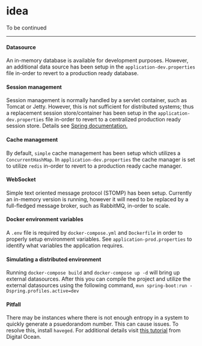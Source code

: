 # idea
To be continued

---

#### Datasource
An in-memory database is available for development purposes. However, an additional data source
has been setup in the `application-dev.properties` file in-order to revert to a production ready database.

#### Session management   
Session management is normally handled by a servlet container, such as Tomcat or Jetty. However, this is not sufficient for distributed systems; thus a replacement session store/container has been setup in the `application-dev.properties` file in-order to revert to a centralized production ready session store. Details see [Spring documentation.](https://docs.spring.io/spring-session/docs/current/reference/html5/guides/boot-redis.html)

#### Cache management
By default, `simple` cache management has been setup which utilizes a `ConcurrentHashMap`. In `application-dev.properties`
the cache manager is set to utilize `redis` in-order to revert to a production ready cache manager.

#### WebSocket
Simple text oriented message protocol (STOMP) has been setup. Currently an in-memory version is running, however it will need to be replaced by a full-fledged message broker, such as RabbitMQ, in-order to scale.

#### Docker environment variables
A `.env` file is required by `docker-compose.yml` and `Dockerfile` in order to properly setup environment
variables. See `application-prod.properties` to identify what variables the application requires.

#### Simulating a distributed environment
Running `docker-compose build` and `docker-compose up -d` will bring up external datasources. After this you can compile the project and utilize the external datasources using the following command, `mvn spring-boot:run -Dspring.profiles.active=dev`

#### Pitfall
There may be instances where there is not enough entropy in a system to quickly generate a psuedorandom number. This can cause
issues. To resolve this, install `haveged`. For additional details visit [this tutorial](https://www.digitalocean.com/community/tutorials/how-to-setup-additional-entropy-for-cloud-servers-using-haveged) from Digital Ocean.
